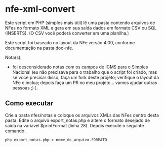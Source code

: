 # nfe-xml-convert

Este script em PHP (simples mais útil) lê uma pasta contendo arquivos de NFes no formato XML e gera em sua saída dados em formato CSV ou SQL (INSERTS). (O CSV você poderá converter em uma planilha.)

Este script foi baseado no layout da NFe versão 4.00, conforme documentação na pasta doc-nfe.

Nota(s): 
- foi desconsiderado notas com os campos de ICMS para o Simples Nacional (eu não precisava para o trabalho que o script foi criado, mas se você precisar disso, faça um fork deste projeto; verifique o layout da NFe e inclua; depois faça um PR no meu projeto... vamos ajudar outras pessoas ;) ).

## Como executar

Crie a pasta nfes/notas e coloque os arquivos XMLs das NFes dentro desta pasta. Edite o arquivo export_notas.php e altere o formato desejado de saída na varíavel $printFormat (linha 28). Depois execute o seguinte comando:

```
php export_notas.php > nome_do_arquivo.FORMATO
```
